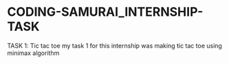 # CODING-SAMURAI_INTERNSHIP-TASK
TASK 1: Tic tac toe
my task 1 for this internship was making tic tac toe using minimax algorithm
